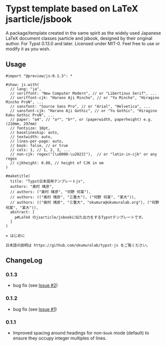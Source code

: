 # Typst template based on LaTeX jsarticle/jsbook

A package/template created in the same spirit as the widely used Japanese LaTeX document classes jsarticle and jsbook, designed by their original author. For Typst 0.13.0 and later. Licensed under MIT-0. Feel free to use or modify it as you wish.

## Usage

```
#import "@preview/js:0.1.3": *

#show: js.with(
  // lang: "ja",
  // seriffont: "New Computer Modern", // or "Libertinus Serif", ...
  // seriffont-cjk: "Harano Aji Mincho", // or "Yu Mincho", "Hiragino Mincho ProN", ...
  // sansfont: "Source Sans Pro", // or "Arial", "Helvetica", ...
  // sansfont-cjk: "Harano Aji Gothic", // or "Yu Gothic", "Hiragino Kaku Gothic ProN", ...
  // paper: "a4", // "a*", "b*", or (paperwidth, paperheight) e.g. (210mm, 297mm)
  // fontsize: 10pt,
  // baselineskip: auto,
  // textwidth: auto,
  // lines-per-page: auto,
  // book: false, // or true
  // cols: 1, // 1, 2, 3, ...
  // non-cjk: regex("[\u0000-\u2023]"),  // or "latin-in-cjk" or any regex
  // cjkheight: 0.88, // height of CJK in em
)

#maketitle(
  title: "Typst日本語用テンプレートjs",
  authors: "奥村 晴彦",
  // authors: ("奥村 晴彦", "何野 何某"),
  // authors: (("奥村 晴彦", "三重大"), ("何野 何某", "某大")),
  // authors: (("奥村 晴彦", "三重大", "okumura@okumuralab.org"), ("何野 何某", "某大")),
  abstract: [
    p#LaTeX のjsarticle/jsbookに似た出力をするTypstテンプレートです。
  ]
)

= はじめに

日本語の説明は https://github.com/okumuralab/typst-js をご覧ください。
```

## ChangeLog

### 0.1.3

* bug fix (see [Issue #2](https://github.com/okumuralab/typst-js/issues/2))

### 0.1.2

* bug fix (see [Issue #1](https://github.com/okumuralab/typst-js/issues/1))

### 0.1.1

* Improved spacing around headings for non-`book` mode (default) to ensure they occupy integer multiples of lines.
